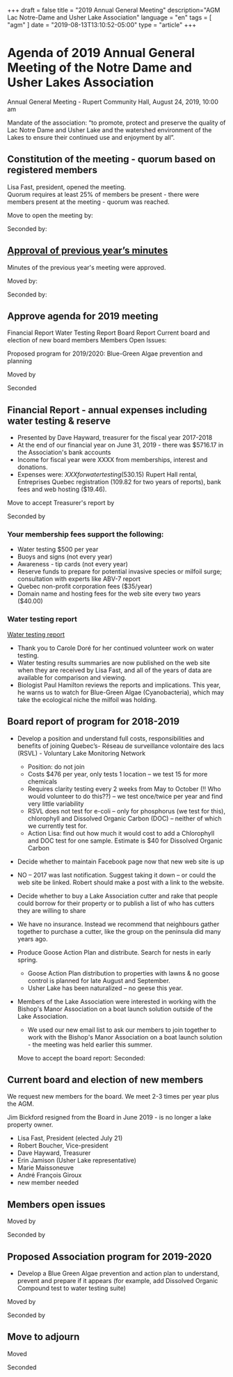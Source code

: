 +++
draft = false
title = "2019 Annual General Meeting"
description="AGM Lac Notre-Dame and Usher Lake Association"
language = "en"
tags = [
    "agm"
]
date = "2019-08-13T13:10:52-05:00"
type = "article"
+++
<!-- markdownlint-disable MD033 MD041 MD002 MD026-->

# Agenda of 2019 Annual General Meeting of the Notre Dame and Usher Lakes Association

Annual General Meeting - Rupert Community Hall, August 24, 2019, 10:00 am

Mandate of the association:
“to promote, protect and preserve the quality of Lac Notre Dame and Usher Lake and the watershed environment of the Lakes to ensure their continued use and enjoyment by all”.

## Constitution of the meeting - quorum based on registered members

Lisa Fast, president, opened the meeting.  
Quorum requires at least 25% of members be present - there were    members present at the meeting - quorum was reached.  

Move to open the meeting by:

Seconded by: 

## [Approval of previous year’s minutes](https://lacnotredame.org/assets/docs/minutes/2018boardreport.md)

Minutes of the previous year's meeting were approved. 

Moved by:

Seconded by:

## Approve agenda for 2019 meeting
Financial Report
Water Testing Report
Board Report
Current board and election of new board members
Members Open Issues: 






Proposed program for 2019/2020: 
Blue-Green Algae prevention and planning





Moved by
  
Seconded

## Financial Report  - annual expenses including water testing & reserve

* Presented by Dave Hayward, treasurer for the fiscal year 2017-2018
* At the end of our financial year on June 31, 2019 - there was $5716.17 in the Association's bank accounts
* Income for fiscal year were XXXX from   memberships, interest and donations.
* Expenses were: $XXX   for water testing ($530.15) Rupert Hall rental, Entreprises Quebec registration (109.82 for two years of reports), bank fees and web hosting ($19.46).


Move to accept Treasurer's report by 

Seconded by  

### Your membership fees support the following:

* Water testing $500 per year
* Buoys and signs (not every year)
* Awareness - tip cards  (not every year)
* Reserve funds to prepare for potential invasive species or milfoil surge; consultation with experts like ABV-7 report
* Quebec non-profit corporation fees ($35/year)
* Domain name and hosting fees for the web site every two years ($40.00)

### Water testing report 

[Water testing report](https://lacnotredame.org/water/qualityreports/)
* Thank you to Carole Doré for her continued volunteer work on water testing.
* Water testing results summaries are now published on the web site when they are received by Lisa Fast, and all of the years of data are available for comparison and viewing. 
* Biologist Paul Hamilton reviews the reports and implications. This year, he warns us to watch for Blue-Green Algae (Cyanobacteria), which may take the ecological niche the milfoil was holding. 

 

## Board report of program for 2018-2019
* Develop a position and understand full costs, responsibilities and benefits of joining Quebec’s- Réseau de surveillance volontaire des lacs (RSVL) - Voluntary Lake Monitoring Network
  * Position: do not join
  * Costs $476 per year, only tests 1 location – we test 15 for more chemicals
  * Requires clarity testing every 2 weeks from May to October (!! Who would volunteer to do this??) – we test once/twice per year and find very little variability
  * RSVL does not test for e-coli – only for phosphorus (we test for this), chlorophyll and Dissolved Organic Carbon (DOC) – neither of which we currently test for. 
  * Action Lisa: find out how much it would cost to add a Chlorophyll and DOC test for one sample. Estimate is $40 for Dissolved Organic Carbon
*	Decide whether to maintain Facebook page now that new web site is up 
  * NO – 2017 was last notification. Suggest taking it down – or could the web site be linked. Robert should make a post with a link to the website. 
*	Decide whether to buy a Lake Association cutter and rake that people could borrow for their property or to publish a list of who has cutters they are willing to share
  * We have no insurance. Instead we recommend that neighbours gather together to purchase a cutter, like the group on the peninsula did many years ago.  
* Produce Goose Action Plan and distribute. Search for nests in early spring. 
  *	Goose Action Plan distribution to properties with lawns & no goose control is planned for late August and September. 
  *	Usher Lake has been naturalized – no geese this year. 
* Members of the Lake Association were interested in working with the Bishop's Manor Association on a boat launch solution outside of the Lake Association.
  * We used our new email list to ask our members to join together to work with the Bishop's Manor Association on a boat launch solution - the meeting was held earlier this summer. 
  
  Move to accept the board report: 
  Seconded: 

## Current board and election of new members

We request new members for the board. We meet 2-3 times per year plus the AGM. 

Jim Bickford resigned from the Board in June 2019 - is no longer a lake property owner.

* Lisa Fast, President (elected July 21)
* Robert Boucher, Vice-president
* Dave Hayward, Treasurer
* Erin Jamison (Usher Lake representative)
* Marie Maissoneuve 
* André François Giroux 
* new member needed

## Members open issues






  
  Moved by
  
  Seconded by 

## Proposed Association program for 2019-2020
* Develop a Blue Green Algae prevention and action plan to understand, prevent and prepare if it appears (for example, add Dissolved Organic Compound test to water testing suite)





  


Moved by

Seconded by

## Move to adjourn

Moved 

Seconded 
